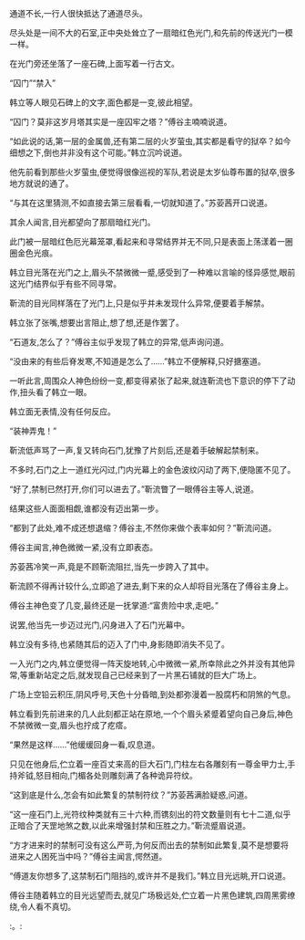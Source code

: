 
通道不长,一行人很快抵达了通道尽头。

尽头处是一间不大的石室,正中央处耸立了一扇暗红色光门,和先前的传送光门一模一样。

在光门旁还坐落了一座石碑,上面写着一行古文。

“囚门”“禁入”

韩立等人眼见石碑上的文字,面色都是一变,彼此相望。

“囚门？莫非这岁月塔其实是一座囚牢之塔？”傅谷主喃喃说道。

“如此说的话,第一层的金属兽,还有第二层的火岁萤虫,其实都是看守的狱卒？如今细想之下,倒也并非没有这个可能。”韩立沉吟说道。

他先前看到那些火岁萤虫,便觉得很像巡视的军队,若说是太岁仙尊布置的狱卒,很多地方就说的通了。

“与其在这里猜测,不如直接去第三层看看,一切就知道了。”苏荌茜开口说道。

其余人闻言,目光都望向了那扇暗红光门。

此门被一层暗红色厄光幕笼罩,看起来和寻常结界并无不同,只是表面上荡漾着一圈圈金色光痕。

韩立目光落在光门之上,眉头不禁微微一蹙,感受到了一种难以言喻的怪异感觉,眼前这光门结界似乎有些不同寻常。

靳流的目光同样落在了光门上,只是似乎并未发现什么异常,便要着手解禁。

韩立张了张嘴,想要出言阻止,想了想,还是作罢了。

“石道友,怎么了？”傅谷主似乎发现了韩立的异常,低声询问道。

“没由来的有些后脊发寒,不知道是怎么了……”韩立不便解释,只好搪塞道。

一听此言,周围众人神色纷纷一变,都变得紧张了起来,就连靳流也下意识的停下了动作,扭头看了韩立一眼。

韩立面无表情,没有任何反应。

“装神弄鬼！”

靳流低声骂了一声,复又转向石门,犹豫了片刻后,还是着手破解起禁制来。

不多时,石门之上一道红光闪过,门内光幕上的金色波纹闪动了两下,便隐匿不见了。

“好了,禁制已然打开,你们可以进去了。”靳流瞥了一眼傅谷主等人,说道。

结果这些人面面相觑,谁都没有迈出第一步。

“都到了此处,难不成还想退缩？傅谷主,不然你来做个表率如何？”靳流问道。

傅谷主闻言,神色微微一紧,没有立即表态。

苏荌茜冷笑一声,竟是不顾靳流阻拦,当先一步跨入了其中。

靳流顾不得再计较什么,立即追了进去,剩下来的众人却将目光落在了傅谷主身上。

傅谷主神色变了几变,最终还是一抚掌道:“富贵险中求,走吧。”

说罢,他当先一步迈过光门,闪身进入了石门光幕中。

韩立没有多待,也紧随其后的迈入了门中,身影随即消失不见了。

一入光门之内,韩立便觉得一阵天旋地转,心中微微一紧,所幸除此之外并没有其他异常,等重新站定之后,就发现自己已经来到了一片黑石铺就的巨大广场上。

广场上空铅云积压,阴风呼号,天色十分昏暗,到处都弥漫着一股腐朽和阴煞的气息。

韩立看到先前进来的几人此刻都正站在原地,一个个眉头紧蹙着望向自己身后,神色不禁微微一变,眉头也拧成了疙瘩。

“果然是这样……”他缓缓回身一看,叹息道。

只见在他身后,伫立着一座百丈来高的巨大石门,门柱左右各雕刻有一尊金甲力士,手持斧钺,怒目相向,门楣各处则雕刻满了各种诡异符纹。

“这到底是什么,怎会有如此繁复的禁制符纹？”苏荌茜满脸疑惑,问道。

“这一座石门上,光符纹种类就有三十六种,而镌刻出的符文数量则有七十二道,似乎正暗合了天罡地煞之数,以此来增强封禁和压胜之力。”靳流蹙眉说道。

“方才进来时的禁制可没有这么严苛,为何反而出去的禁制如此繁复,莫不是想要将进来之人困死当中吗？”傅谷主闻言,愕然道。

“傅道友你想多了,这禁制石门阻挡的,或许并不是我们。”韩立目光远眺,开口说道。

傅谷主随着韩立的目光远望而去,就见广场极远处,伫立着一片黑色建筑,四周黑雾缭绕,令人看不真切。

:。:
